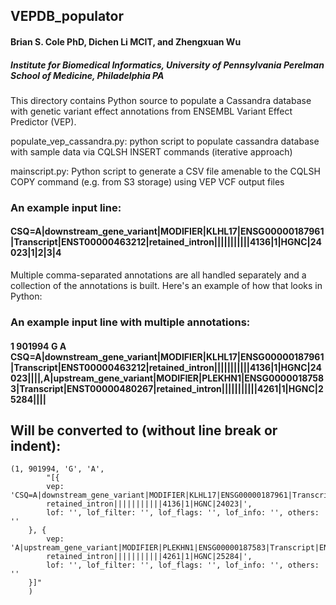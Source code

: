 ## VEPDB_populator
####  Brian S. Cole PhD, Dichen Li MCIT, and Zhengxuan Wu
##### Institute for Biomedical Informatics, University of Pennsylvania Perelman School of Medicine, Philadelphia PA

This directory contains Python source to populate a Cassandra database with genetic variant effect annotations from ENSEMBL Variant Effect Predictor (VEP).

populate_vep_cassandra.py: python script to populate cassandra database with sample data via CQLSH INSERT commands (iterative approach)

mainscript.py: Python script to generate a CSV file amenable to the CQLSH COPY command (e.g. from S3 storage) using VEP VCF output files

### An example input line:

#### CSQ=A|downstream_gene_variant|MODIFIER|KLHL17|ENSG00000187961|Transcript|ENST00000463212|retained_intron|||||||||||4136|1|HGNC|24023|1|2|3|4

Multiple comma-separated annotations are all handled separately and a collection of the annotations is built.  Here's an example of how that looks in Python:

### An example input line with multiple annotations:
#### 1  901994  G       A       CSQ=A|downstream_gene_variant|MODIFIER|KLHL17|ENSG00000187961|Transcript|ENST00000463212|retained_intron|||||||||||4136|1|HGNC|24023||||,A|upstream_gene_variant|MODIFIER|PLEKHN1|ENSG00000187583|Transcript|ENST00000480267|retained_intron|||||||||||4261|1|HGNC|25284||||

## Will be converted to (without line break or indent):
    (1, 901994, 'G', 'A',
            "[{
            vep: 'CSQ=A|downstream_gene_variant|MODIFIER|KLHL17|ENSG00000187961|Transcript|ENST00000463212|
            retained_intron|||||||||||4136|1|HGNC|24023|',
            lof: '', lof_filter: '', lof_flags: '', lof_info: '', others: ''
        }, {
            vep: 'A|upstream_gene_variant|MODIFIER|PLEKHN1|ENSG00000187583|Transcript|ENST00000480267|
            retained_intron|||||||||||4261|1|HGNC|25284|',
            lof: '', lof_filter: '', lof_flags: '', lof_info: '', others: ''
        }]"
	    )

